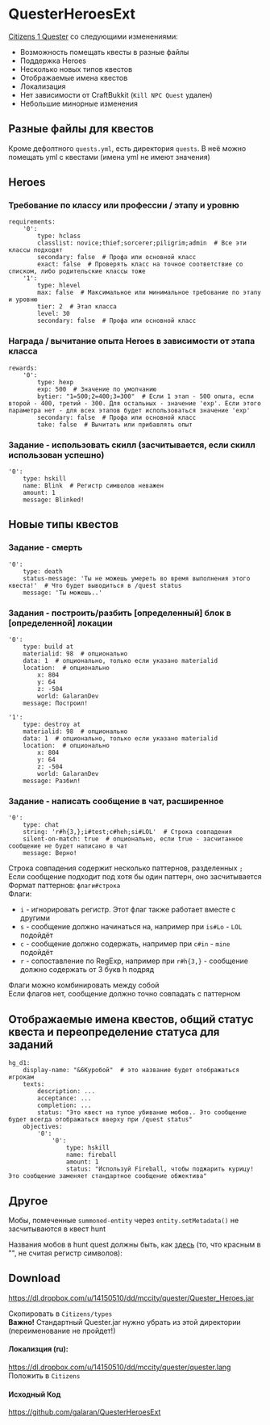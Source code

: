 QuesterHeroesExt
================

[Citizens 1 Quester](https://github.com/CitizensDev/Citizens/tree/master/src/quester) со следующими изменениями:

* Возможность помещать квесты в разные файлы
* Поддержка Heroes
* Несколько новых типов квестов
* Отображаемые имена квестов
* Локализация
* Нет зависимости от CraftBukkit (`Kill NPC Quest` удален)
* Небольшие минорные изменения

Разные файлы для квестов
------------------------

Кроме дефолтного `quests.yml`, есть директория `quests`. В неё можно помещать yml с квестами (имена yml не имеют значения)

Heroes
------

### Требование по классу или профессии / этапу и уровню

    requirements:
        '0':
            type: hclass
            classlist: novice;thief;sorcerer;piligrim;admin  # Все эти классы подходят
            secondary: false  # Профа или основной класс
            exact: false  # Проверять класс на точное соответствие со списком, либо родительские классы тоже
        '1':
            type: hlevel
            max: false  # Максимальное или минимальное требование по этапу и уровню
            tier: 2  # Этап класса
            level: 30
            secondary: false  # Профа или основной класс


### Награда / вычитание опыта Heroes в зависимости от этапа класса

    rewards:
        '0':
            type: hexp
            exp: 500  # Значение по умолчанию
            bytier: "1=500;2=400;3=300"  # Если 1 этап - 500 опыта, если второй - 400, третий - 300. Для остальных - значение 'exp'. Если этого параметра нет - для всех этапов будет использоваться значение 'exp'
            secondary: false  # Профа или основной класс
            take: false  # Вычитать или прибавлять опыт

### Задание - использовать скилл (засчитывается, если скилл использован успешно)

    '0':
        type: hskill
        name: Blink  # Регистр символов неважен
        amount: 1
        message: Blinked!


Новые типы квестов
------------------

### Задание - смерть

    '0':
        type: death
        status-message: 'Ты не можешь умереть во время выполнения этого квеста!'  # Что будет выводиться в /quest status
        message: 'Ты можешь..'

### Задания - построить/разбить [определенный] блок в [определенной] локации

    '0':
        type: build at
        materialid: 98  # опционально
        data: 1  # опционально, только если указано materialid
        location:  # опционально
            x: 804
            y: 64
            z: -504
            world: GalaranDev
        message: Построил!
    
    '1':
        type: destroy at
        materialid: 98  # опционально
        data: 1  # опционально, только если указано materialid
        location:  # опционально
            x: 804
            y: 64
            z: -504
            world: GalaranDev
        message: Разбил!

### Задание - написать сообщение в чат, расширенное

    '0':
        type: chat
        string: 'r#h{3,};i#test;c#heh;si#LOL'  # Строка совпадения
        silent-on-match: true  # опционально, если true - засчитанное сообщение не будет написано в чат
        message: Верно!

Строка совпадения содержит несколько паттернов, разделенных `;`  
Если сообщение подходит под хотя бы один паттерн, оно засчитывается  
Формат паттернов: `флаги#строка`  
Флаги:  
* `i` - игнорировать регистр. Этот флаг также работает вместе с другими
* `s` - сообщение должно начинаться на, например при `is#Lo` - `LOL` подойдёт
* `c` - сообщение должно содержать, например при `c#in` - `mine` подойдёт
* `r` - сопоставление по RegExp, например при `r#h{3,}` - сообщение должно содержать от 3 букв h подряд

Флаги можно комбинировать между собой  
Если флагов нет, сообщение должно точно совпадать с паттерном  

Отображаемые имена квестов, общий статус квеста и переопределение статуса для заданий
-------------------------------------------------------------------------------------

    hg_d1:
        display-name: "&6Куробой"  # это название будет отображаться игрокам
        texts:
            description: ...
            acceptance: ...
            completion: ...
            status: "Это квест на тупое убивание мобов.. Это сообщение будет всегда отображаться вверху при /quest status"
        objectives:
            '0':
                '0':
                    type: hskill
                    name: fireball
                    amount: 1
                    status: "Используй Fireball, чтобы поджарить курицу! Это сообщение заменяет стандартное сообщение обжектива"

Другое
------

Мобы, помеченные `summoned-entity` через `entity.setMetadata()` не засчитываются в квест hunt

Названия мобов в hunt quest должны быть, как [здесь](https://github.com/Bukkit/Bukkit/blob/master/src/main/java/org/bukkit/entity/EntityType.java) (то, что красным в "", не считая регистр символов):    

Download
--------

https://dl.dropbox.com/u/14150510/dd/mccity/quester/Quester_Heroes.jar

Скопировать в `Citizens/types`  
**Важно!** Стандартный Quester.jar нужно убрать из этой директории (переименование не пройдет!)  

#### Локализция (ru):  
https://dl.dropbox.com/u/14150510/dd/mccity/quester/quester.lang  
Положить в `Citizens`  

#### Исходный Код

https://github.com/galaran/QuesterHeroesExt  